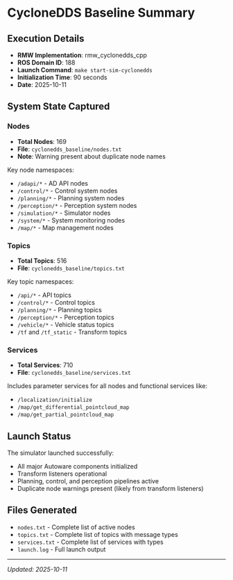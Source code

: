# CycloneDDS Baseline Summary

## Execution Details
- **RMW Implementation**: rmw_cyclonedds_cpp
- **ROS Domain ID**: 188
- **Launch Command**: `make start-sim-cyclonedds`
- **Initialization Time**: 90 seconds
- **Date**: 2025-10-11

## System State Captured

### Nodes
- **Total Nodes**: 169
- **File**: `cyclonedds_baseline/nodes.txt`
- **Note**: Warning present about duplicate node names

Key node namespaces:
- `/adapi/*` - AD API nodes
- `/control/*` - Control system nodes
- `/planning/*` - Planning system nodes
- `/perception/*` - Perception system nodes
- `/simulation/*` - Simulator nodes
- `/system/*` - System monitoring nodes
- `/map/*` - Map management nodes

### Topics
- **Total Topics**: 516
- **File**: `cyclonedds_baseline/topics.txt`

Key topic namespaces:
- `/api/*` - API topics
- `/control/*` - Control topics
- `/planning/*` - Planning topics
- `/perception/*` - Perception topics
- `/vehicle/*` - Vehicle status topics
- `/tf` and `/tf_static` - Transform topics

### Services
- **Total Services**: 710
- **File**: `cyclonedds_baseline/services.txt`

Includes parameter services for all nodes and functional services like:
- `/localization/initialize`
- `/map/get_differential_pointcloud_map`
- `/map/get_partial_pointcloud_map`

## Launch Status

The simulator launched successfully:
- All major Autoware components initialized
- Transform listeners operational
- Planning, control, and perception pipelines active
- Duplicate node warnings present (likely from transform listeners)

## Files Generated
- `nodes.txt` - Complete list of active nodes
- `topics.txt` - Complete list of topics with message types
- `services.txt` - Complete list of services with types
- `launch.log` - Full launch output

---
*Updated: 2025-10-11*
